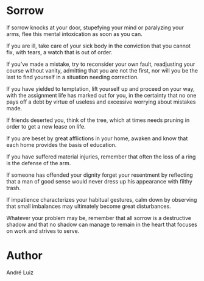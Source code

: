 # Sorrow

If sorrow knocks at your door, stupefying your mind or paralyzing your arms, flee this mental intoxication as soon as you can.

If you are ill, take care of your sick body in the conviction that you cannot fix, with tears, a watch that is out of order.

If you’ve made a mistake, try to reconsider your own fault, readjusting your course without vanity, admitting that you are not the first, nor will you be the last to find yourself in a situation needing correction.

If you have yielded to temptation, lift yourself up and proceed on your way, with the assignment life has marked out for you, in the certainty that no one pays off a debt by virtue of useless and excessive worrying about mistakes made.

If friends deserted you, think of the tree, which at times needs pruning in order to get a new lease on life.

If you are beset by great afflictions in your home, awaken and know that each home provides the basis of education.

If you have suffered material injuries, remember that often the loss of a ring is the defense of the arm.

If someone has offended your dignity forget your resentment by reflecting that a man of good sense would never dress up his appearance with filthy trash.

If impatience characterizes your habitual gestures, calm down by observing that small imbalances may ultimately become great disturbances.

Whatever your problem may be, remember that all sorrow is a destructive shadow and that no shadow can manage to remain in the heart that focuses on work and strives to serve.

# Author
André Luiz
